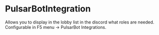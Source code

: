 # PulsarBotIntegration

Allows you to display in the lobby list in the discord what roles are needed.
Configurable in F5 menu -> PulsarBot Integrations.
